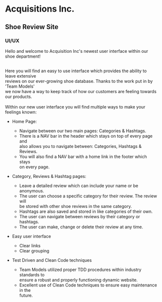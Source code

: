 # Acquisitions Inc.

## Shoe Review Site

### UI/UX

Hello and welcome to Acquisition Inc's newest user interface within our shoe department!

<br>
Here you will find an easy to use interface which provides the ability to leave extensive <br>
reviews on our ever-growing shoe database.  Thanks to the work put in by 'Team Models' <br>
we now have a way to keep track of how our customers are feeling towards our products. <br>

<br>
Within our new user interface you will find multiple ways to make your feelings known:

- Home Page:

  - Navigate between our two main pages: Categories & Hashtags.
  - There is a NAV bar in the header which stays on top of every page and <br> also allows
   you to navigate between: Categories, Hashtags & Reviews.
  - You will also find a NAV bar with a home link in the footer which stays <br>
   on every page. 
  
- Category, Reviews & Hashtag pages:
    - Leave a detailed review which can include your name or be anonymous.
    - The user can choose a specific category for their review. The review will    
    be stored with other shoe reviews in the same category.
    - Hashtags are also saved and stored in like categories of their own.
    - The user can navigate between reviews by their category or hashtags.
    - The user can make, change or delete their review at any time.
  
    
- Easy user interface
  - Clear links
  - Clear grouping
   
- Test Driven and Clean Code techniques
  - Team Models utilized proper TDD procedures within industry standards to<br>
  ensure a robust and properly functioning dynamic website.   
  - Excellent use of Clean Code techniques to ensure easy maintenance in the <br>
  future.
  